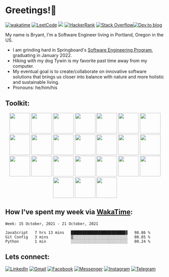 # Greetings!🖖


[![wakatime](https://wakatime.com/badge/user/99e71179-209a-409a-b8bc-6612891d9ce9.svg)](https://wakatime.com/@99e71179-209a-409a-b8bc-6612891d9ce9) <a href='https://leetcode.com/zataara/'>![LeetCode](https://img.shields.io/badge/LeetCode-000000?style=plastic&logo=LeetCode&logoColor=#d16c06)</a>  <a href='https://www.codewars.com/users/zataara'><img src="https://www.codewars.com/users/zataara/badges/micro"></a> <a href='https://www.hackerrank.com/zataara'>![HackerRank](https://img.shields.io/badge/-Hackerrank-2EC866?style=plastic&logo=HackerRank&logoColor=white)</a> <a href='https://stackoverflow.com/users/14847517/bryant-macmahon'>![Stack Overflow](https://img.shields.io/badge/-Stackoverflow-FE7A16?style=plastic&logo=stack-overflow&logoColor=white)</a><a href='https://dev.to/zataara'>![Dev.to blog](https://img.shields.io/badge/dev.to-0A0A0A?style=plastic&logo=dev.to&logoColor=white)</a>

My name is Bryant, I'm a Software Engineer living in Portland, Oregon in the US. 


- I am grinding hard in Springboard's <a href='https://www.springboard.com/courses/software-engineering-career-track/'>Software Engineering Program</a>, graduating in January 2022.
- Hiking with my dog Tywin is my favorite past time away from my computer.
- My eventual goal is to create/collaborate on innovative software solutions that brings us closer into balance with nature and more holistic and sustainable living.
- Pronouns: he/him/his

## Toolkit:
<div align='center'>

<!-- HTML -->
<img width="65" src="https://cdn.jsdelivr.net/gh/devicons/devicon/icons/html5/html5-original.svg" />
 
<!-- CSS -->
<img width="65" src="https://cdn.jsdelivr.net/gh/devicons/devicon/icons/css3/css3-original.svg" />
 
<!-- Bootstrap -->
<img width="65" src="https://cdn.jsdelivr.net/gh/devicons/devicon/icons/bootstrap/bootstrap-plain-wordmark.svg" />
 
<!-- Javscript -->
<img width="65" src="https://cdn.jsdelivr.net/gh/devicons/devicon/icons/javascript/javascript-original.svg" />
 
<!-- React -->
<img width="65" src="https://cdn.jsdelivr.net/gh/devicons/devicon/icons/react/react-original-wordmark.svg" />
 
<!-- Redux -->
<img width="65" src="https://cdn.jsdelivr.net/gh/devicons/devicon/icons/redux/redux-original.svg" />

<!-- GIT -->
<img width="65" src="https://cdn.jsdelivr.net/gh/devicons/devicon/icons/git/git-plain.svg" />

<!-- Jest -->
<img  width="65" src="https://cdn.jsdelivr.net/gh/devicons/devicon/icons/jest/jest-plain.svg" />

<!-- Jasmine -->
<img width="65" src="https://cdn.jsdelivr.net/gh/devicons/devicon/icons/jasmine/jasmine-plain-wordmark.svg" />

<!-- jQuery -->
<img width="65" src="https://cdn.jsdelivr.net/gh/devicons/devicon/icons/jquery/jquery-plain-wordmark.svg" />

<!-- Markdown -->
<img width="65" src="https://cdn.jsdelivr.net/gh/devicons/devicon/icons/markdown/markdown-original.svg" />
 
<!-- Python -->
<img width="65" src="https://cdn.jsdelivr.net/gh/devicons/devicon/icons/python/python-original.svg" />
 
<!-- Flask -->
<img width="65" src="https://cdn.jsdelivr.net/gh/devicons/devicon/icons/flask/flask-original.svg" />

<!-- Node.js -->
<img width="65" src="https://cdn.jsdelivr.net/gh/devicons/devicon/icons/nodejs/nodejs-original.svg" />

<!-- npm -->
<img width="65" src="https://cdn.jsdelivr.net/gh/devicons/devicon/icons/npm/npm-original-wordmark.svg" />
 
<!-- Express -->
<img width ="65" src="https://cdn.jsdelivr.net/gh/devicons/devicon/icons/express/express-original.svg" />
 
<!-- Ruby -->
<img width="65" src="https://cdn.jsdelivr.net/gh/devicons/devicon/icons/ruby/ruby-plain.svg" />

<!-- Rails -->
<img width="65" src="https://cdn.jsdelivr.net/gh/devicons/devicon/icons/rails/rails-plain.svg" />

<!-- Photoshop -->
<img width="65" src="https://cdn.jsdelivr.net/gh/devicons/devicon/icons/photoshop/photoshop-plain.svg" />
 
<!-- Bash -->
<img width="65" src="https://cdn.jsdelivr.net/gh/devicons/devicon/icons/bash/bash-original.svg" />

<!-- PostgreSQL -->
<img width="65" src="https://cdn.jsdelivr.net/gh/devicons/devicon/icons/postgresql/postgresql-original-wordmark.svg" />
 
<!-- Heroku -->
<img width="65" src="https://cdn.jsdelivr.net/gh/devicons/devicon/icons/heroku/heroku-original-wordmark.svg" />
 
<!-- Travis -->
<img width="65" src="https://cdn.jsdelivr.net/gh/devicons/devicon/icons/travis/travis-plain.svg" />

<!-- VSCode -->
<img width="65" src="https://cdn.jsdelivr.net/gh/devicons/devicon/icons/vscode/vscode-original.svg" />
 
</div>

## How I've spent my week via <a href='https://wakatime.com/@zataara'>WakaTime</a>:
<!--START_SECTION:waka-->
```text
Week: 15 October, 2021 - 21 October, 2021

JavaScript   7 hrs 13 mins   ████████████████████████▓   98.86 % 
Git Config   3 mins          ▒░░░░░░░░░░░░░░░░░░░░░░░░   00.85 % 
Python       1 min           ░░░░░░░░░░░░░░░░░░░░░░░░░   00.24 % 
```
<!--END_SECTION:waka-->
  
## Lets connect:
 
<a href='https://www.linkedin.com/in/bryantmac'>![LinkedIn](https://img.shields.io/badge/LinkedIn-%230077B5.svg?style=for-the-badge&logo=linkedin&logoColor=white)</a> <a href='https://mail.google.com/mail/?view=cm&fs=1&to=bryantmac@gmail.com&su=Hello!&body=Greetings'>![Gmail](https://img.shields.io/badge/Gmail-D14836?style=for-the-badge&logo=gmail&logoColor=white)</a> <a href='https://www.fb.com/bryantm'> ![Facebook](https://img.shields.io/badge/Facebook-%231877F2.svg?style=for-the-badge&logo=Facebook&logoColor=white)</a> <a href='https://www.m.me/bryantm'>![Messenger](https://img.shields.io/badge/Messenger-00B2FF?style=for-the-badge&logo=messenger&logoColor=white)</a> <a href='https://www.instagram.com/zataara.xyz'>![Instagram](https://img.shields.io/badge/Instagram-%23E4405F.svg?style=for-the-badge&logo=Instagram&logoColor=white)</a> <a href='https://telegram.me/zataara'>![Telegram](https://img.shields.io/badge/Telegram-2CA5E0?style=for-the-badge&logo=telegram&logoColor=white)</a>
 

  
<!-- <img src="https://github.com/zataara/zataara/blob/master/images/codeStats.svg" alt=""/> -->
<!-- All Apps -->
<!-- [![wakatime](https://wakatime.com/badge/user/99e71179-209a-409a-b8bc-6612891d9ce9.svg)](https://wakatime.com/@99e71179-209a-409a-b8bc-6612891d9ce9) -->
<!-- ## My Cumulative Github Journey:
<img align='left' src='https://github.com/zataara/github-api-stats/blob/master/generated/overview.svg' />
<img align='center' src='https://github.com/zataara/github-api-stats/blob/master/generated/languages.svg' /> -->
 
<!--   Most used Languages
<img src="https://github-readme-stats.vercel.app/api/top-langs/?username=zataara&theme=blue-green"> -->
 
 <!-- <div align='left'>
Checkout my progress on <a href='https://leetcode.com/zataara/'>Leetcode</a>!
<br>
<a href='https://leetcode.com/zataara/'><img src='https://github.com/zataara/leetcode-stats/blob/master/generated/stats.svg'></a></div>
<div align='left'> -->

